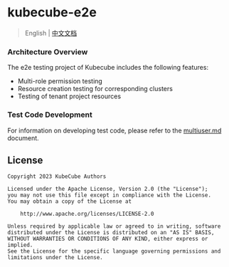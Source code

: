 # kubecube-e2e

> English | [中文文档](README-zh_CN.md)

### Architecture Overview

The e2e testing project of Kubecube includes the following features:

- Multi-role permission testing
- Resource creation testing for corresponding clusters
- Testing of tenant project resources

### Test Code Development
For information on developing test code, please refer to the [multiuser.md](MultiUser.md) document.


## License

```
Copyright 2023 KubeCube Authors

Licensed under the Apache License, Version 2.0 (the "License");
you may not use this file except in compliance with the License.
You may obtain a copy of the License at

    http://www.apache.org/licenses/LICENSE-2.0

Unless required by applicable law or agreed to in writing, software
distributed under the License is distributed on an "AS IS" BASIS,
WITHOUT WARRANTIES OR CONDITIONS OF ANY KIND, either express or implied.
See the License for the specific language governing permissions and
limitations under the License.
```